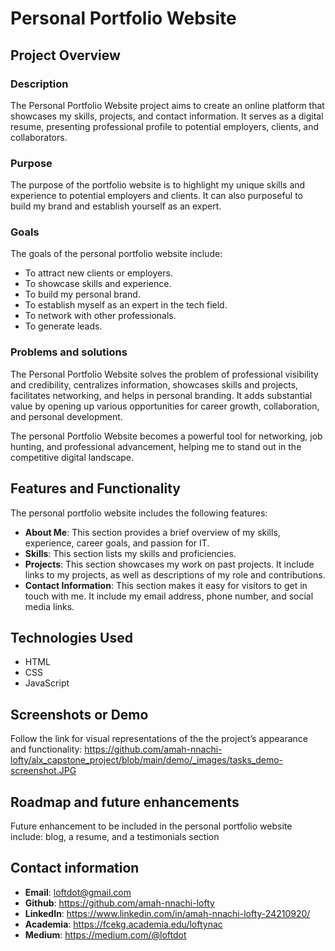 # Personal Portfolio Website

## Project Overview
### Description
The Personal Portfolio Website project aims to create an online platform that showcases my skills, projects, and contact information. It serves as a digital resume, presenting professional profile to potential employers, clients, and collaborators.

### Purpose
The purpose of the portfolio website is to highlight my unique skills and experience to potential employers and clients. It can also purposeful to build my brand and establish yourself as an expert.

### Goals
The goals of the personal portfolio website include:

- To attract new clients or employers.
- To showcase skills and experience.
- To build my personal brand.
- To establish myself as an expert in the tech field.
- To network with other professionals.
- To generate leads.

### Problems and solutions
The Personal Portfolio Website solves the problem of professional visibility and credibility, centralizes information, showcases skills and projects, facilitates networking, and helps in personal branding. It adds substantial value by opening up various opportunities for career growth, collaboration, and personal development.

The personal Portfolio Website becomes a powerful tool for networking, job hunting, and professional advancement, helping me to stand out in the competitive digital landscape.

## Features and Functionality
The personal portfolio website includes the following features:

- **About Me**: This section provides a brief overview of my skills, experience, career goals, and passion for IT.
- **Skills**: This section lists my skills and proficiencies. 
- **Projects**: This section showcases my work on past projects. It include links to my projects, as well as descriptions of my role and contributions.
- **Contact Information**: This section makes it easy for visitors to get in touch with me. It include my email address, phone number, and social media links.

## Technologies Used
- HTML 
- CSS
- JavaScript

## Screenshots or Demo
Follow the link for visual representations of the the project’s appearance and functionality:
https://github.com/amah-nnachi-lofty/alx_capstone_project/blob/main/demo/_images/tasks_demo-screenshot.JPG

## Roadmap and future enhancements
Future enhancement to be included in the personal portfolio website include: blog, a resume, and a testimonials section

## Contact information
- **Email**: loftdot@gmail.com
- **Github**: https://github.com/amah-nnachi-lofty
- **LinkedIn**:  https://www.linkedin.com/in/amah-nnachi-lofty-24210920/
- **Academia**: https://fcekg.academia.edu/loftynac
- **Medium**: https://medium.com/@loftdot
